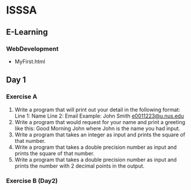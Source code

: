 # ISSSA

## E-Learning

### WebDevelopment

- MyFirst.html

## Day 1 

### Exercise A

  1. Write a program that will print out your detail in the following format:
  Line 1: Name
  Line 2: Email
  Example:
  John Smith
  e0011223@u.nus.edu
  2. Write a program that would request for your name and print a greeting like this: Good Morning John where John is the name you had input.
  3. Write a program that takes an integer as input and prints the square of that number.
  4. Write a program that takes a double precision number as input and prints the square of that number.
  5. Write a program that takes a double precision number as input and prints the number with 2 decimal points in the output.   

### Exercise B (Day2)





